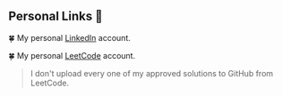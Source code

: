 
## Personal Links 📢

:four_leaf_clover: My personal [LinkedIn](https://linkedin.com/in/xemah) account.

:four_leaf_clover: My personal [LeetCode](https://leetcode.com/xemah/) account.
> I don't upload every one of my approved solutions to GitHub from LeetCode.
